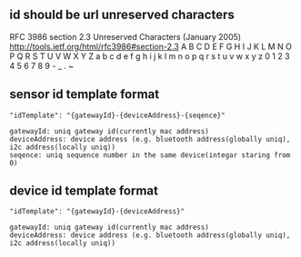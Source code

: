 ## id should be url unreserved characters

RFC 3986 section 2.3 Unreserved Characters (January 2005)
http://tools.ietf.org/html/rfc3986#section-2.3
A B C D E F G H I J K L M N O P Q R S T U V W X Y Z
a b c d e f g h i j k l m n o p q r s t u v w x y z
0 1 2 3 4 5 6 7 8 9 - _ . ~

## sensor id template format
```
"idTemplate": "{gatewayId}-{deviceAddress}-{seqence}"

gatewayId: uniq gateway id(currently mac address)
deviceAddress: device address (e.g. bluetooth address(globally uniq), i2c address(locally uniq))
seqence: uniq sequence number in the same device(integar staring from 0)
```


## device id template format
```
"idTemplate": "{gatewayId}-{deviceAddress}"

gatewayId: uniq gateway id(currently mac address)
deviceAddress: device address (e.g. bluetooth address(globally uniq), i2c address(locally uniq))
```
